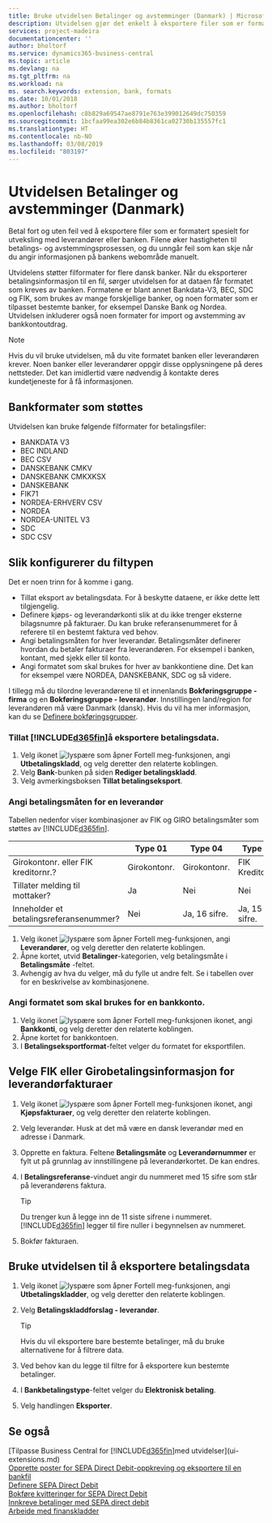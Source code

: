```yaml
---
title: Bruke utvidelsen Betalinger og avstemminger (Danmark) | Microsoft-dokumentasjon
description: Utvidelsen gjør det enkelt å eksportere filer som er formatert på forhånd for å oppfylle bankens krav til elektroniske innsendinger.
services: project-madeira
documentationcenter: ''
author: bholtorf
ms.service: dynamics365-business-central
ms.topic: article
ms.devlang: na
ms.tgt_pltfrm: na
ms.workload: na
ms. search.keywords: extension, bank, formats
ms.date: 10/01/2018
ms.author: bholtorf
ms.openlocfilehash: c8b829a69547ae8791e763e399012649dc750359
ms.sourcegitcommit: 1bcfaa99ea302e6b84b8361ca02730b135557fc1
ms.translationtype: HT
ms.contentlocale: nb-NO
ms.lasthandoff: 03/08/2019
ms.locfileid: "803197"
---
```

# <a name="the-payments-and-reconciliations-dk-extension"></a>Utvidelsen Betalinger og avstemminger (Danmark)
Betal fort og uten feil ved å eksportere filer som er formatert spesielt for utveksling med leverandører eller banken. Filene øker hastigheten til betalings- og avstemmingsprosessen, og du unngår feil som kan skje når du angir informasjonen på bankens webområde manuelt.  

Utvidelens støtter filformater for flere dansk banker. Når du eksporterer betalingsinformasjon til en fil, sørger utvidelsen for at dataen får formatet som kreves av banken. Formatene er blant annet Bankdata-V3, BEC, SDC og FIK, som brukes av mange forskjellige banker, og noen formater som er tilpasset bestemte banker, for eksempel Danske Bank og Nordea. Utvidelsen inkluderer også noen formater for import og avstemming av bankkontoutdrag.  

> [!Note]
> Hvis du vil bruke utvidelsen, må du vite formatet banken eller leverandøren krever. Noen banker eller leverandører oppgir disse opplysningene på deres nettsteder. Det kan imidlertid være nødvendig å kontakte deres kundetjeneste for å få informasjonen.  

## <a name="supported-bank-formats"></a>Bankformater som støttes
Utvidelsen kan bruke følgende filformater for betalingsfiler:  

* BANKDATA V3  
* BEC INDLAND  
* BEC CSV  
* DANSKEBANK CMKV  
* DANSKEBANK CMKXKSX  
* DANSKEBANK  
* FIK71  
* NORDEA-ERHVERV CSV  
* NORDEA  
* NORDEA-UNITEL V3  
* SDC  
* SDC CSV  

## <a name="to-set-up-the-extension"></a>Slik konfigurerer du filtypen
Det er noen trinn for å komme i gang.  

* Tillat eksport av betalingsdata. For å beskytte dataene, er ikke dette lett tilgjengelig.  
* Definere kjøps- og leverandørkonti slik at du ikke trenger eksterne bilagsnumre på fakturaer. Du kan bruke referansenummeret for å referere til en bestemt faktura ved behov.  
* Angi betalingsmåten for hver leverandør. Betalingsmåter definerer hvordan du betaler fakturaer fra leverandøren. For eksempel i banken, kontant, med sjekk eller til konto.  
* Angi formatet som skal brukes for hver av bankkontiene dine. Det kan for eksempel være NORDEA, DANSKEBANK, SDC og så videre.  

I tillegg må du tilordne leverandørene til et innenlands **Bokføringsgruppe - firma** og en **Bokføringsgruppe - leverandør**. Innstillingen land/region for leverandøren må være Danmark (dansk). Hvis du vil ha mer informasjon, kan du se [Definere bokføringsgrupper](finance-posting-groups.md).  

### <a name="to-allow-included365finincludesd365finmdmd-to-export-payment-data"></a>Tillat [!INCLUDE[d365fin](includes/d365fin_md.md)]å eksportere betalingsdata.
1. Velg ikonet ![lyspære som åpner Fortell meg-funksjonen](media/ui-search/search_small.png "Fortell hva du vil gjøre"), angi **Utbetalingskladd**, og velg deretter den relaterte koblingen.  
2. Velg **Bank**-bunken på siden **Rediger betalingskladd**.  
3. Velg avmerkingsboksen **Tillat betalingseksport**.  

### <a name="to-specify-a-payment-method-for-a-vendor"></a>Angi betalingsmåten for en leverandør
Tabellen nedenfor viser kombinasjoner av FIK og GIRO betalingsmåter som støttes av [!INCLUDE[d365fin](includes/d365fin_md.md)].

||Type 01 | Type 04 | Type 71 | Type 73 |
|----|---|---|---|---|
|Girokontonr. eller FIK kreditornr.? | Girokontonr. | Girokontonr. | FIK Kreditornr. | FIK Kreditornr.|
|Tillater melding til mottaker? | Ja |Nei |Nei | Ja |
|Inneholder et betalingsreferansenummer? | Nei | Ja, 16 sifre. | Ja, 15 sifre. | Nei|

1. Velg ikonet ![lyspære som åpner Fortell meg-funksjonen](media/ui-search/search_small.png "Fortell hva du vil gjøre"), angi **Leverandører**, og velg deretter den relaterte koblingen.  
2. Åpne kortet, utvid **Betalinger**-kategorien, velg betalingsmåte i **Betalingsmåte** -feltet.  
3. Avhengig av hva du velger, må du fylle ut andre felt. Se i tabellen over for en beskrivelse av kombinasjonene.  

### <a name="to-specify-the-format-to-use-for-a-bank-account"></a>Angi formatet som skal brukes for en bankkonto.
1. Velg ikonet ![lyspære som åpner Fortell meg-funksjonen](media/ui-search/search_small.png "Fortell hva du vil gjøre") ikonet, angi **Bankkonti**, og velg deretter den relaterte koblingen.  
2. Åpne kortet for bankkontoen.  
3. I **Betalingseksportformat**-feltet velger du formatet for eksportfilen.  

## <a name="choosing-the-fik-or-giro-payment-information-for-vendor-invoices"></a>Velge FIK eller Girobetalingsinformasjon for leverandørfakturaer
1. Velg ikonet ![lyspære som åpner Fortell meg-funksjonen](media/ui-search/search_small.png "Fortell hva du vil gjøre") ikonet, angi **Kjøpsfakturaer**, og velg deretter den relaterte koblingen.
2. Velg leverandør. Husk at det må være en dansk leverandør med en adresse i Danmark.
3. Opprette en faktura. Feltene **Betalingsmåte** og **Leverandørnummer** er fylt ut på grunnlag av innstillingene på leverandørkortet. De kan endres.
4. I **Betalingsreferanse**-vinduet angir du nummeret med 15 sifre som står på leverandørens faktura.  

    > [!Tip]
    > Du trenger kun å legge inn de 11 siste sifrene i nummeret. [!INCLUDE[d365fin](includes/d365fin_md.md)] legger til fire nuller i begynnelsen av nummeret.  

5. Bokfør fakturaen.

## <a name="to-use-the-extension-to-export-payment-data"></a>Bruke utvidelsen til å eksportere betalingsdata
1. Velg ikonet ![lyspære som åpner Fortell meg-funksjonen](media/ui-search/search_small.png "Fortell hva du vil gjøre"), angi **Utbetalingskladder**, og velg deretter den relaterte koblingen.  
2. Velg **Betalingskladdforslag - leverandør**.  

    > [!Tip]
    > Hvis du vil eksportere bare bestemte betalinger, må du bruke alternativene for å filtrere data.  

3. Ved behov kan du legge til filtre for å eksportere kun bestemte betalinger.  
4. I **Bankbetalingstype**-feltet velger du **Elektronisk betaling**.  
5. Velg handlingen **Eksporter**.  

## <a name="see-also"></a>Se også
[Tilpasse Business Central for [!INCLUDE[d365fin](includes/d365fin_md.md)]med utvidelser](ui-extensions.md)  
[Opprette poster for SEPA Direct Debit-oppkreving og eksportere til en bankfil](finance-how-create-sepa-direct-debit-collection-entries-export-bank-file.md)  
[Definere SEPA Direct Debit](finance-how-to-set-up-sepa-direct-debit.md)  
[Bokføre kvitteringer for SEPA Direct Debit](finance-how-to-post-sepa-direct-debit-payment-receipts.md)  
[Innkreve betalinger med SEPA direct debit](finance-collect-payments-with-sepa-direct-debit.md)  
[Arbeide med finanskladder](ui-work-general-journals.md)  
